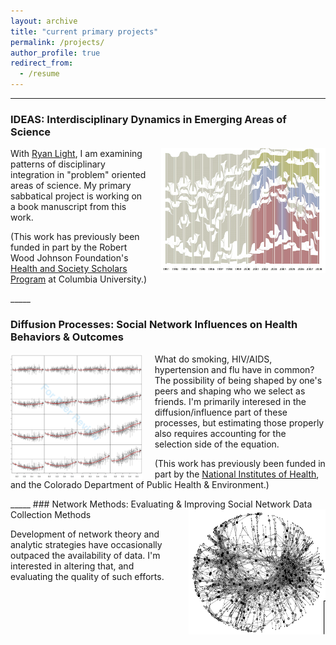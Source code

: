 ```yaml
---
layout: archive
title: "current primary projects"
permalink: /projects/
author_profile: true
redirect_from:
  - /resume
---
```

_____

### IDEAS: Interdisciplinary Dynamics in Emerging Areas of Science
<img style="float:right; padding-left: 20px" src="../images/PO_alluvial.png" height="200px"/>

With [Ryan Light](https://sociology.uoregon.edu/profile/light/), I am examining patterns of disciplinary integration in "problem" oriented areas of science. My primary sabbatical project is working on a book manuscript from this work.

(This work has previously been funded in part by the Robert Wood Johnson Foundation's [Health and Society Scholars Program](http://www.healthandsocietyscholars.org/) at Columbia University.)

<div style="clear:both;"></div>
_____

### Diffusion Processes: Social Network Influences on Health Behaviors & Outcomes
<img style="float:left; padding-right: 20px" src="../images/JHSB_4by4.png" height="200px"/>

What do smoking, HIV/AIDS, hypertension and flu have in common? The possibility of being shaped by one's peers and shaping who we select as friends. I'm primarily interesed in the diffusion/influence part of these processes, but estimating those properly also requires accounting for the selection side of the equation. 

(This work has previously been funded in part by the [National Institutes of Health](https://www.lrp.nih.gov/eligibility-programs#ex-disparities-content), and the Colorado Department of Public Health & Environment.)

<div style="clear:both;"></div>
_____
### Network Methods: Evaluating & Improving Social Network Data Collection Methods
<img style="float:right; padding-left: 20px" src="../images/FM_sample.png" height="200px"/>

Development of network theory and analytic strategies have occasionally outpaced the availability of data. I'm interested in altering that, and evaluating the quality of such efforts.
